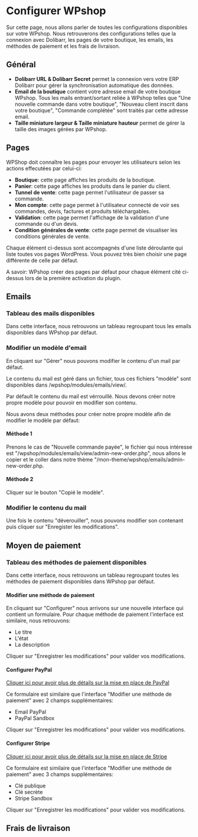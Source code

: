 # Configurer WPshop

Sur cette page, nous allons parler de toutes les configurations disponibles sur votre WPshop. Nous retrouverons des configurations telles que la connexion avec Dolibarr, les pages de votre boutique, les emails, les méthodes de paiement et les frais de livraison.

## Général

* **Dolibarr URL & Dolibarr Secret** permet la connexion vers votre ERP Dolibarr pour gérer la synchronisation automatique des données.
* **Email de la boutique** contient votre adresse email de votre boutique WPshop. Tous les mails entrant/sortant reliée à WPshop telles que "Une nouvelle commande dans votre boutique", "Nouveau client inscrit dans votre boutique", "Commande complétée" sont traités par cette adresse email. 
* **Taille miniature largeur & Taille miniature hauteur** permet de gérer la taille des images gérées par WPshop.

## Pages

WPShop doit connaître les pages pour envoyer les utilisateurs selon les actions effecutées par celui-ci:

* **Boutique**: cette page affiches les produits de la boutique.
* **Panier**: cette page affiches les produits dans le panier du client.
* **Tunnel de vente**: cette page permet l'utilisateur de passer sa commande.
* **Mon compte**: cette page permet à l'utilisateur connecté de voir ses commandes, devis, factures et produits téléchargables.
* **Validation**: cette page permet l'affichage de la validation d'une commande ou d'un devis.
* **Condition générales de vente**: cette page permet de visualiser les conditions générales de vente.

Chaque élément ci-dessus sont accompagnés d'une liste déroulante qui liste toutes vos pages WordPress. Vous pouvez très bien choisir une page différente de celle par défaut.

A savoir: WPshop créer des pages par défaut pour chaque élément cité ci-dessus lors de la première activation du plugin.

## Emails

### Tableau des mails disponibles

Dans cette interface, nous retrouvons un tableau regroupant tous les emails disponibles dans WPshop par défaut.

### Modifier un modèle d'email

En cliquant sur "Gérer" nous pouvons modifier le contenu d'un mail par défaut.

Le contenu du mail est géré dans un fichier, tous ces fichiers "modèle" sont disponibles dans /wpshop/modules/emails/view/.

Par défault le contenu du mail est vérrouillé. Nous devons créer notre propre modèle pour pouvoir en modifier son contenu.

Nous avons deux méthodes pour créer notre propre modèle afin de modifier le modèle par défaut:

#### Méthode 1 

Prenons le cas de "Nouvelle commande payée", le fichier qui nous intéresse est "/wpshop/modules/emails/view/admin-new-order.php", nous allons le copier et le coller dans notre thème "/mon-theme/wpshop/emails/admin-new-order.php.

#### Méthode 2

Cliquer sur le bouton "Copié le modèle".

### Modifier le contenu du mail

Une fois le contenu "déverouiller", nous pouvons modifier son contenant puis cliquer sur "Enregister les modifications".

## Moyen de paiement

### Tableau des méthodes de paiement disponibles

Dans cette interface, nous retrouvons un tableau regroupant toutes les méthodes de paiement disponibles dans WPshop par défaut.

#### Modifier une méthode de paiement

En cliquant sur "Configurer" nous arrivons sur une nouvelle interface qui contient un formulaire. Pour chaque méthode de paiement l'interface est similaire, nous retrouvons:

* Le titre
* L'état
* La description

Cliquer sur "Enregistrer les modifications" pour valider vos modifications.

#### Configurer PayPal

[Cliquer ici pour avoir plus de détails sur la mise en place de PayPal](https://github.com)

Ce formulaire est similaire que l'interface "Modifier une méthode de paiement" avec 2 champs supplémentaires:

* Email PayPal
* PayPal Sandbox

Cliquer sur "Enregistrer les modifications" pour valider vos modifications.

#### Configurer Stripe

[Cliquer ici pour avoir plus de détails sur la mise en place de Stripe](https://github.com)

Ce formulaire est similaire que l'interface "Modifier une méthode de paiement" avec 3 champs supplémentaires:

* Clé publique
* Clé secrète
* Stripe Sandbox

Cliquer sur "Enregistrer les modifications" pour valider vos modifications.

## Frais de livraison
